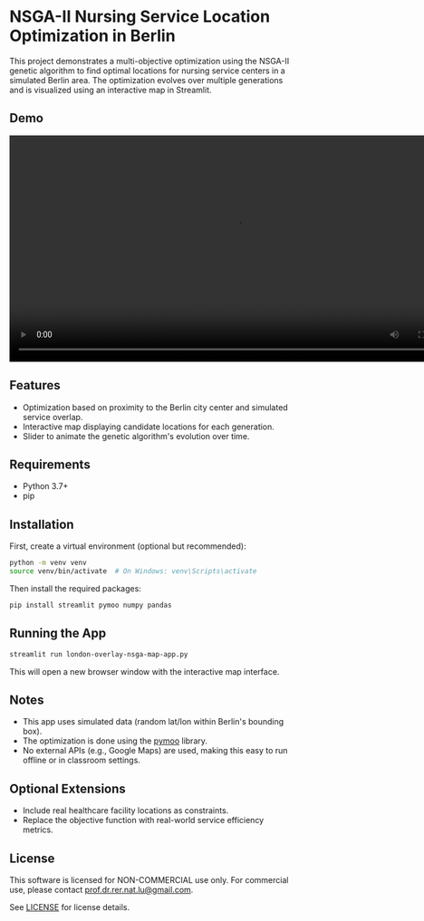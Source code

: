 # NSGA-II Nursing Service Location Optimization in Berlin

This project demonstrates a multi-objective optimization using the NSGA-II genetic algorithm to find optimal locations for nursing service centers in a simulated Berlin area. The optimization evolves over multiple generations and is visualized using an interactive map in Streamlit.

## Demo

<video src="streamlit-london-overlay-nsga-map-app-2025-06-03-04-06-90.webm" controls width="800"></video>

## Features

- Optimization based on proximity to the Berlin city center and simulated service overlap.
- Interactive map displaying candidate locations for each generation.
- Slider to animate the genetic algorithm's evolution over time.

## Requirements

- Python 3.7+
- pip

## Installation

First, create a virtual environment (optional but recommended):

```bash
python -m venv venv
source venv/bin/activate  # On Windows: venv\Scripts\activate
```

Then install the required packages:

```bash
pip install streamlit pymoo numpy pandas
```

## Running the App

```bash
streamlit run london-overlay-nsga-map-app.py
```

This will open a new browser window with the interactive map interface.

## Notes

- This app uses simulated data (random lat/lon within Berlin's bounding box).
- The optimization is done using the [pymoo](https://pymoo.org/) library.
- No external APIs (e.g., Google Maps) are used, making this easy to run offline or in classroom settings.

## Optional Extensions

- Include real healthcare facility locations as constraints.
- Replace the objective function with real-world service efficiency metrics.

## License

This software is licensed for NON-COMMERCIAL use only. For commercial use, please contact prof.dr.rer.nat.lu@gmail.com.

See [LICENSE](LICENSE) for license details.
